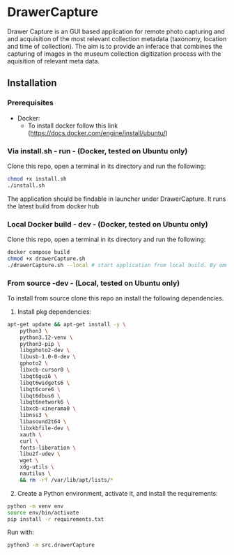 # DrawerCapture
Drawer Capture is an GUI based application for remote photo capturing and and acquisition of the most relevant collection metadata (taxonomy, location and time of collection). The aim is to provide an inferace that combines the capturing of images in the museum collection digitization process with the aquisition of relevant meta data. 

## Installation
### Prerequisites 
- Docker:
    - To install docker follow this link (https://docs.docker.com/engine/install/ubuntu/)

### Via install.sh - run - (Docker, tested on Ubuntu only)
Clone this repo, open a terminal in its directory and run the following:

```sh
chmod +x install.sh
./install.sh
```

The application should be findable in launcher under DrawerCapture. It runs the latest build from docker hub

### Local Docker build - dev - (Docker, tested on Ubuntu only)
Clone this repo, open a terminal in its directory and run the following:

```.sh
docker compose build
chmod +x drawerCapture.sh
./drawerCapture.sh --local # start application from local build. By ommit --local the latest build on docker hub is used
```

### From source -dev - (Local, tested on Ubuntu only) 
To install from source clone this repo an install the following dependencies.
1. Install pkg dependencies:

```sh
apt-get update && apt-get install -y \
    python3 \
    python3.12-venv \
    python3-pip \
    libgphoto2-dev \
    libusb-1.0-0-dev \
    gphoto2 \
    libxcb-cursor0 \
    libqt6gui6 \
    libqt6widgets6 \
    libqt6core6 \
    libqt6dbus6 \
    libqt6network6 \
    libxcb-xinerama0 \
    libnss3 \
    libasound2t64 \
    libxkbfile-dev \
    xauth \
    curl \
    fonts-liberation \
    libu2f-udev \
    wget \
    xdg-utils \
    nautilus \
    && rm -rf /var/lib/apt/lists/*
```

2. Create a Python environment, activate it, and install the requirements:

```sh
python -m venv env
source env/bin/activate
pip install -r requirements.txt
```

Run with:

```sh
python3 -m src.drawerCapture
```